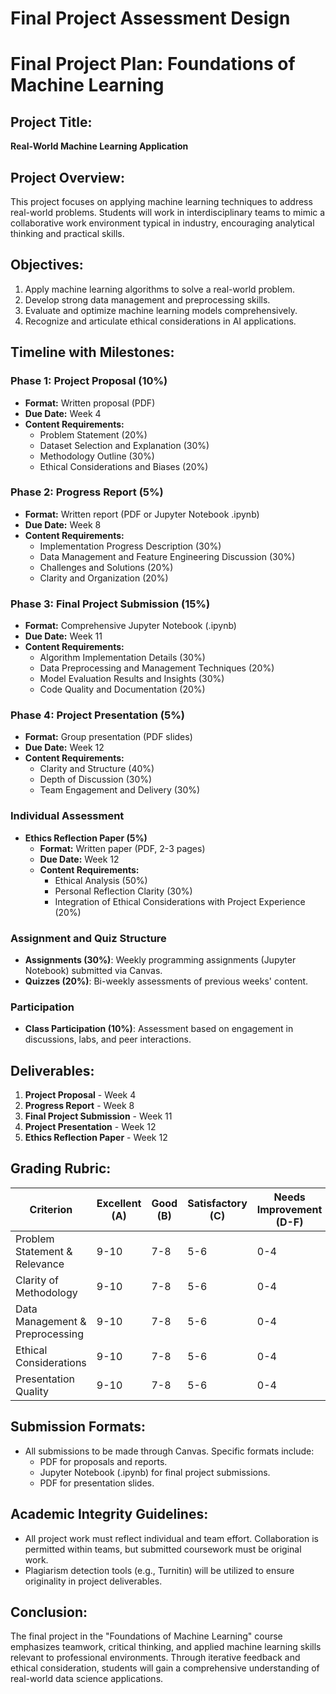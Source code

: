Final Project Assessment Design
===============================

# Final Project Plan: Foundations of Machine Learning

## Project Title: 
**Real-World Machine Learning Application**

## Project Overview:
This project focuses on applying machine learning techniques to address real-world problems. Students will work in interdisciplinary teams to mimic a collaborative work environment typical in industry, encouraging analytical thinking and practical skills.

## Objectives:
1. Apply machine learning algorithms to solve a real-world problem.
2. Develop strong data management and preprocessing skills.
3. Evaluate and optimize machine learning models comprehensively.
4. Recognize and articulate ethical considerations in AI applications.

## Timeline with Milestones:

### **Phase 1: Project Proposal (10%)**
- **Format:** Written proposal (PDF)
- **Due Date:** Week 4
- **Content Requirements:**
  - Problem Statement (20%)
  - Dataset Selection and Explanation (30%)
  - Methodology Outline (30%)
  - Ethical Considerations and Biases (20%)

### **Phase 2: Progress Report (5%)**
- **Format:** Written report (PDF or Jupyter Notebook .ipynb)
- **Due Date:** Week 8
- **Content Requirements:**
  - Implementation Progress Description (30%)
  - Data Management and Feature Engineering Discussion (30%)
  - Challenges and Solutions (20%)
  - Clarity and Organization (20%)

### **Phase 3: Final Project Submission (15%)**
- **Format:** Comprehensive Jupyter Notebook (.ipynb)
- **Due Date:** Week 11
- **Content Requirements:**
  - Algorithm Implementation Details (30%)
  - Data Preprocessing and Management Techniques (20%)
  - Model Evaluation Results and Insights (30%)
  - Code Quality and Documentation (20%)

### **Phase 4: Project Presentation (5%)**
- **Format:** Group presentation (PDF slides)
- **Due Date:** Week 12
- **Content Requirements:**
  - Clarity and Structure (40%)
  - Depth of Discussion (30%)
  - Team Engagement and Delivery (30%)

### Individual Assessment
- **Ethics Reflection Paper (5%)**
  - **Format:** Written paper (PDF, 2-3 pages)
  - **Due Date:** Week 12
  - **Content Requirements:**
    - Ethical Analysis (50%)
    - Personal Reflection Clarity (30%)
    - Integration of Ethical Considerations with Project Experience (20%)

### Assignment and Quiz Structure
- **Assignments (30%)**: Weekly programming assignments (Jupyter Notebook) submitted via Canvas.
- **Quizzes (20%)**: Bi-weekly assessments of previous weeks' content.

### Participation
- **Class Participation (10%)**: Assessment based on engagement in discussions, labs, and peer interactions.

## Deliverables:
1. **Project Proposal** - Week 4
2. **Progress Report** - Week 8
3. **Final Project Submission** - Week 11
4. **Project Presentation** - Week 12
5. **Ethics Reflection Paper** - Week 12

## Grading Rubric:
| Criterion                            | Excellent (A) | Good (B) | Satisfactory (C) | Needs Improvement (D-F) |
|-------------------------------------|---------------|----------|------------------|--------------------------|
| Problem Statement & Relevance       | 9-10          | 7-8      | 5-6              | 0-4                      |
| Clarity of Methodology              | 9-10          | 7-8      | 5-6              | 0-4                      |
| Data Management & Preprocessing     | 9-10          | 7-8      | 5-6              | 0-4                      |
| Ethical Considerations               | 9-10          | 7-8      | 5-6              | 0-4                      |
| Presentation Quality                 | 9-10          | 7-8      | 5-6              | 0-4                      |

## Submission Formats:
- All submissions to be made through Canvas. Specific formats include:
  - PDF for proposals and reports.
  - Jupyter Notebook (.ipynb) for final project submissions.
  - PDF for presentation slides.

## Academic Integrity Guidelines:
- All project work must reflect individual and team effort. Collaboration is permitted within teams, but submitted coursework must be original work.
- Plagiarism detection tools (e.g., Turnitin) will be utilized to ensure originality in project deliverables.

## Conclusion:
The final project in the "Foundations of Machine Learning" course emphasizes teamwork, critical thinking, and applied machine learning skills relevant to professional environments. Through iterative feedback and ethical consideration, students will gain a comprehensive understanding of real-world data science applications.
